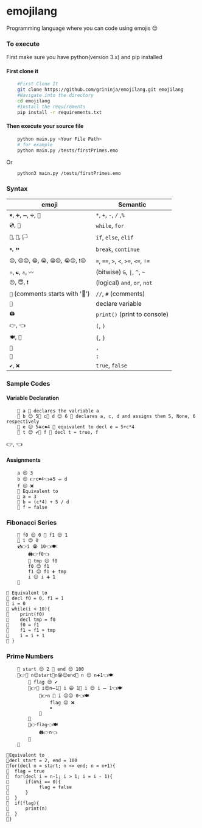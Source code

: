 # emojilang
Programming language where you can code using emojis 😌

### To execute
First make sure you have python(version 3.x) and pip installed
#### First clone it
````bash
    #First Clone It
    git clone https://github.com/grininja/emojilang.git emojilang
    #Navigate into the directory
    cd emojilang
    #Install the requirements
    pip install -r requirements.txt
````

#### Then execute your source file
````bash
    python main.py <Your File Path>
    # for example
    python main.py /tests/firstPrimes.emo
````
Or 
````bash
    python3 main.py /tests/firstPrimes.emo
````

### Syntax

| emoji | Semantic|
|-------|--------|
| `✖`, `➕`, `➖`, `➗`, `📎` | `*`, `+`, `-`, `/` ,`%` |
| `💿`, `📀` |`while`, `for` |
| `🚩`, `🏁`, `🏳` | `if`, `else`, `elif` |
| `⏸`, `⏩` | `break`, `continue` |
| `😌`, `😌😌`, `😁`, `😭`, `😁😌`, `😭😌`, `❗😌`| `=`, `==`, `>`, `<`, `>=`, `<=`, `!=` |
| `⚛`, `☯`, `⚓`, `〰`| (bitwise) `&`, `\|`, `^`, `~` |
| `😠`, `😇`, `❗` | (logical) `and`, `or`, `not` |
| `💩` (comments starts with '💩')| `//`, `#` (comments) |
| `📢` | declare variable |
| `🖨` | `print()` (print to console) |
| `👉`, `👈` | `(`, `)` |
| `🍽`, `🥂` | `{`, `}` |
| `🗿` | `,` |
| `👄` | `;` |
| `✔`, `❌` | `true`, `false` |
<!-- #### Operators
|Operation | Symbol|
|---------|-----|
|unary not|not<br>!|
|unary complement|~|
|bitwise and|        &|
|bitwise or|  \| |
|bitwise xor| ^<br> xor
|bitwise complement | ~
|logical and | and <br> &&
|logical or  | or <br> \|\| |
|logical not | not <br> !
|logical xor | xor <br> ^| -->

<!-- #### Operators Precedence
<mark>Operators With Highest Priority On Top</mark><br>
|Description|Operators|
|----|-----|
|unary oprators|not, !, ~ |
|arithmatic|*, /, %|
|arithmatic|+, -|
|comparison|==, !=, <=, <, >, => <br><mark>*Python's Precedence</mark>|
|bitwise and|&|
|bitwise xor|^, xor|
|bitwise or|\||
|logical and|and, &&|
|logical or|or, \|\|| -->

### Sample Codes
#### Variable Declaration

````
    📢 a 💩 declares the valriable a
    📢 b 😌 5🗿 c🗿 d 😌 6 💩 declares a, c, d and assigns them 5, None, 6 respectively 
    📢 e 😌 5➕c✖4 💩 equivalent to decl e = 5+c*4
    📢 t 😌 ✔🗿 f 💩 decl t = true, f
````
👉, 👈
#### Assignments
````
    a 😌 3
    b 😌 👉c✖4👈➕5 ➗ d
    f 😌 ❌
    💩 Equivalent to
    💩 a = 3
    💩 b = (c*4) + 5 / d
    💩 f = false

````
<!-- #### Flow Control
````
    while(a <= 5*b){
        #this is how you use comments
        #statements
    }
    while(){
        #infinite looop
    }
    for(decl i=0, j=7, k; i < a*5; i = i+1, b=b*(28 +)){
        #declared i, j, k and assigned values to i and j
        #statements
    }
    for( ; ; ){
        #all three statements can be skipped
    }
```` -->
<!-- #### Branching
````
    if(a == 5){
        #statements
    }
    elif(a<5){
        #statements
    }
    elif(a>5 || a&b|c){
        #statements
    }
    else{
        #statements
    } -->
<!-- ```` -->

<!-- ### Invalid Syntaxes
````
    #INVALID
    if(a==5)
        print(a)
    
    #VALID
    if(a==5){
        print(a)
    }
    

    #similarly for other blocks like for and while
```` -->
### Fibonacci Series
````
    📢 f0 😌 0 🗿 f1 😌 1
    📢 i 😌 0
    💿👉i 😭 10👈🍽
        🖨👉f0👈
        📢 tmp 😌 f0
        f0 😌 f1
        f1 😌 f1 ➕ tmp
        i 😌 i ➕ 1
    🥂

💩 Equivalent to
💩 decl f0 = 0, f1 = 1
💩 i = 0
💩 while(i < 10){
💩    print(f0)
💩    decl tmp = f0
💩    f0 = f1
💩    f1 = f1 + tmp
💩    i = i + 1
💩 }

````
### Prime Numbers
````
    📢 start 😌 2 🗿 end 😌 100
    📀👉📢 n😌start👄n😭😌end👄 n 😌 n➕1👈🍽
        📢 flag 😌 ✔
        📀👉📢 i😌n➖1👄 i 😁 1👄 i 😌 i ➖ 1👈🍽
            🚩👉n 📎 i 😌😌 0👈🍽
                flag 😌 ❌
                ⏸
            🥂
        🥂
        🚩👉flag👈🍽
            🖨👉n👈
        🥂
    🥂

💩Equivalent to
💩decl start = 2, end = 100
💩for(decl n = start; n <= end; n = n+1){
💩  flag = true 
💩  for(decl i = n-1; i > 1; i = i - 1){
💩      if(n%i == 0){
💩           flag = false
💩      }
💩  }   
💩  if(flag){
💩      print(n)
💩  }
💩}

````

